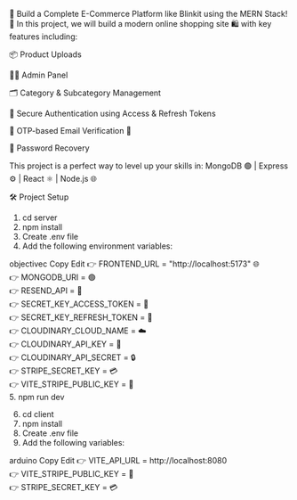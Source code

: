 🛒 Build a Complete E-Commerce Platform like Blinkit using the MERN Stack! 🚀
In this project, we will build a modern online shopping site 🛍️ with key features including:

📦 Product Uploads

👨‍💼 Admin Panel

🗂️ Category & Subcategory Management

🔐 Secure Authentication using Access & Refresh Tokens

🔁 OTP-based Email Verification 📧

🔑 Password Recovery

This project is a perfect way to level up your skills in:
MongoDB 🟢 | Express ⚙️ | React ⚛️ | Node.js 🌐

🛠️ Project Setup
1. cd server
2. npm install
3. Create .env file
4. Add the following environment variables:

objectivec
Copy
Edit
👉 FRONTEND_URL = "http://localhost:5173" 🌐  
👉 MONGODB_URI = 🟢  
👉 RESEND_API = 📧  
👉 SECRET_KEY_ACCESS_TOKEN = 🔐  
👉 SECRET_KEY_REFRESH_TOKEN = 🔁  
👉 CLOUDINARY_CLOUD_NAME = ☁️  
👉 CLOUDINARY_API_KEY = 🔑  
👉 CLOUDINARY_API_SECRET = 🔒  
👉 STRIPE_SECRET_KEY = 💳  
👉 VITE_STRIPE_PUBLIC_KEY = 💸  
5. npm run dev

6. cd client
7. npm install
8. Create .env file
9. Add the following variables:

arduino
Copy
Edit
👉 VITE_API_URL = http://localhost:8080  
👉 VITE_STRIPE_PUBLIC_KEY = 💸  
👉 STRIPE_SECRET_KEY = 💳  
